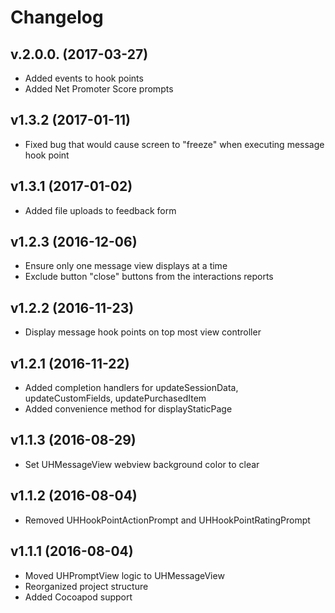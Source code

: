 # Changelog

## v.2.0.0. (2017-03-27)
- Added events to hook points
- Added Net Promoter Score prompts

## v1.3.2 (2017-01-11)
- Fixed bug that would cause screen to "freeze" when executing message hook point

## v1.3.1 (2017-01-02)
- Added file uploads to feedback form

## v1.2.3 (2016-12-06)
- Ensure only one message view displays at a time
- Exclude button "close" buttons from the interactions reports

## v1.2.2 (2016-11-23)
- Display message hook points on top most view controller

## v1.2.1 (2016-11-22)
- Added completion handlers for updateSessionData, updateCustomFields, updatePurchasedItem
- Added convenience method for displayStaticPage

## v1.1.3 (2016-08-29)
- Set UHMessageView webview background color to clear

## v1.1.2 (2016-08-04)
- Removed UHHookPointActionPrompt and UHHookPointRatingPrompt

## v1.1.1 (2016-08-04)

- Moved UHPromptView logic to UHMessageView
- Reorganized project structure
- Added Cocoapod support
